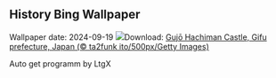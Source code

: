 ## History Bing Wallpaper
Wallpaper date: 2024-09-19
![](https://www.bing.com/th?id=OHR.GujoHachiman_EN-US5502837623_UHD.jpg&w=1000)Download: [Gujō Hachiman Castle, Gifu prefecture, Japan (© ta2funk ito/500px/Getty Images)](https://www.bing.com/th?id=OHR.GujoHachiman_EN-US5502837623_UHD.jpg)

Auto get programm by LtgX
